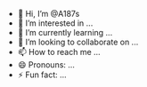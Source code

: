 - 👋 Hi, I’m @A187s
- 👀 I’m interested in ...
- 🌱 I’m currently learning ...
- 💞️ I’m looking to collaborate on ...
- 📫 How to reach me ...
- 😄 Pronouns: ...
- ⚡ Fun fact: ...

<!---
A187s/A187s is a ✨ special ✨ repository because its `README.md` (this file) appears on your GitHub profile.
You can click the Preview link to take a look at your changes.
--->
